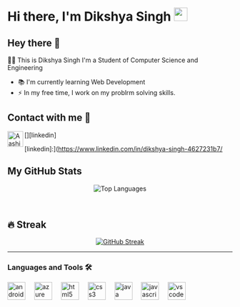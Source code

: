 # Hi there, I'm Dikshya Singh <img width="30px" src="https://media.tenor.com/images/3b388fe03da271d2674faf85eb7c3fcd/tenor.gif" />

## Hey there 👋
👩‍💻 This is Dikshya Singh
I'm a Student of Computer Science and Engineering


- 📚 I'm currently learning Web Development
- ⚡ In my free time, I work on my problrm solving skills.
## Contact with me 📝

[<img align="left" alt="Aashish Sah | LinkedIn" width="35px" src="https://i.pinimg.com/originals/de/b4/6f/deb46f02a59e3b3a2aa58fac16290d63.gif" />][linkedin]

[linkedin]:](https://www.linkedin.com/in/dikshya-singh-4627231b7/
<br />

## My GitHub Stats

<p align="center">
  <img src="https://github-readme-stats.vercel.app/api/top-langs/?username=DikshyaSingh&layout=compact&langs_count=10" alt="Top Languages" />
</p>

<br/>

## 🔥 Streak

<p align="center">
  <a href="https://git.io/streak-stats"><img src="https://github-readme-streak-stats.herokuapp.com?user=
DikshyaSingh" alt="GitHub Streak" /></a>


<br />

---

### Languages and Tools 🛠 
<div align="left">
  <img src="https://cdn.jsdelivr.net/gh/devicons/devicon/icons/androidstudio/androidstudio-original.svg" height="40" alt="androidstudio logo"  />
  <img width="12" />
  <img src="https://cdn.jsdelivr.net/gh/devicons/devicon/icons/azure/azure-original.svg" height="40" alt="azure logo"  />
  <img width="12" />
  <img src="https://cdn.jsdelivr.net/gh/devicons/devicon/icons/html5/html5-original.svg" height="40" alt="html5 logo"  />
  <img width="12" />
  <img src="https://cdn.jsdelivr.net/gh/devicons/devicon/icons/css3/css3-original.svg" height="40" alt="css3 logo"  />
  <img width="12" />
  <img src="https://cdn.jsdelivr.net/gh/devicons/devicon/icons/java/java-original.svg" height="40" alt="java logo"  />
  <img width="12" />
  <img src="https://cdn.jsdelivr.net/gh/devicons/devicon/icons/javascript/javascript-original.svg" height="40" alt="javascript logo"  />
  <img width="12" />
  <img src="https://cdn.jsdelivr.net/gh/devicons/devicon/icons/vscode/vscode-original.svg" height="40" alt="vscode logo"  />
</div>
<br/>
